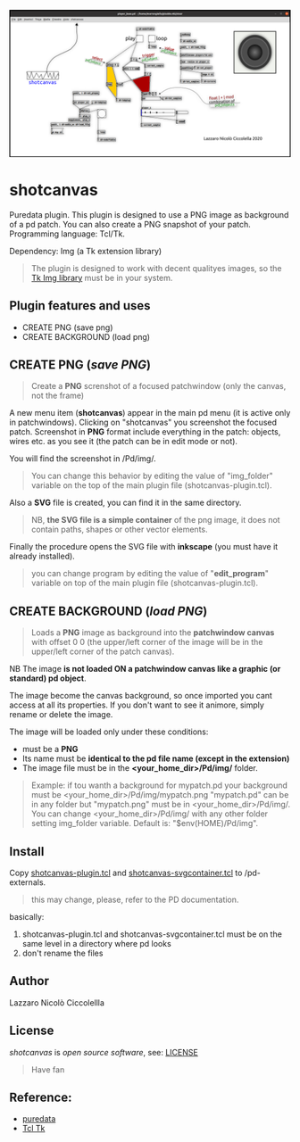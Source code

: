 ![sreendhot](banner_shotcanvas.png)

shotcanvas
==========

Puredata plugin. This plugin is designed to use a PNG image as background of a pd patch. You can also create a PNG snapshot of your patch.
Programming language: Tcl/Tk.

Dependency: Img (a Tk extension library) 
> The plugin is designed to work with decent qualityes images, so the [Tk Img library](http://tkimg.sourceforge.net/) must be in your system.

Plugin features and uses
-----------------
- CREATE PNG (save png)
- CREATE BACKGROUND (load png)

CREATE PNG (*save PNG*)
-------------------------
> Create a **PNG** screnshot of a focused patchwindow (only the canvas, not the frame) 

A new menu item (**shotcanvas**) appear in the main pd menu (it is active only in patchwindows).
Clicking on "shotcanvas" you screenshot the focused patch. Screenshot in **PNG** format include everything in the patch: objects, wires etc. as you see it (the patch can be in edit mode or not).

You will find the screenshot in <your home dir>/Pd/img/.
>You can change this behavior by editing the value of "img_folder" variable on the top of the main plugin file (shotcanvas-plugin.tcl).

Also a **SVG** file is created, you can find it in the same directory.
>NB, **the SVG file is a simple container** of the png image, it does not contain paths, shapes or other vector elements.

Finally the procedure opens the SVG file with **inkscape** (you must have it already installed).
>you can change program by editing the value of "**edit_program**" variable on top of the main plugin file (shotcanvas-plugin.tcl).

CREATE BACKGROUND (*load PNG*)
------------------------------
>Loads a **PNG** image as background into the **patchwindow canvas** with offset 0 0 (the upper/left corner of the image will be in the upper/left corner of the patch canvas).

NB The image **is not loaded ON a patchwindow canvas like a graphic (or standard) pd object**.

The image become the canvas background, so once imported you cant access at all its properties. If you don't want to see it animore, simply rename or delete the image.

The image will be loaded only under these conditions:
- must be a **PNG**
- Its name must be **identical to the pd file name (except in the extension)**
- The image file must be in the **<your_home_dir>/Pd/img/** folder.

> Example: if tou wanth a background for mypatch.pd your background must be <your_home_dir>/Pd/img/mypatch.png
> "mypatch.pd" can be in any folder but "mypatch.png" must be in <your_home_dir>/Pd/img/. You can change <your_home_dir>/Pd/img/ with any other folder setting img_folder variable. Default is: "$env(HOME)/Pd/img".

Install
-------

Copy [shotcanvas-plugin.tcl](shotcanvas-plugin.tcl) and [shotcanvas-svgcontainer.tcl](shotcanvas-svgcontainer.tcl) to <your home directory>/pd-externals.
> this may change, please, refer to the PD documentation.

basically:
1) shotcanvas-plugin.tcl and shotcanvas-svgcontainer.tcl must be on the same level in a directory where pd looks
2) don't rename the files

Author
-----
Lazzaro Nicolò Ciccolellla

License
-------
*shotcanvas* is *open source software*, see: [LICENSE](LICENSE)

>Have fan

Reference:
----------
- [puredata](https://puredata.info/)
- [Tcl Tk](https://www.tcl.tk/)
